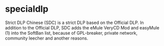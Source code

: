 specialdlp
=====

Strict DLP Chinese (SDC) is a strict DLP based on the Official DLP. In addition to the Official DLP, SDC adds the eMule VeryCD Mod and easyMule (1) into the SoftBan list, because of GPL-breaker, private network, community leecher and another reasons.
